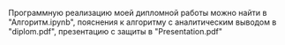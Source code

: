 Программную реализацию моей дипломной работы можно найти в "Алгоритм.ipynb", пояснения к алгоритму с аналитическим выводом в "diplom.pdf", презентацию с защиты в "Presentation.pdf"
